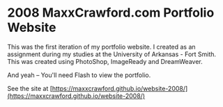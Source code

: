 # 2008 MaxxCrawford.com Portfolio Website

This was the first iteration of my portfolio website. I created as an assignment during my studies at the University of Arkansas - Fort Smith. This was created using PhotoShop, ImageReady and DreamWeaver. 

And yeah – You'll need Flash to view the portfolio.

See the site at [https://maxxcrawford.github.io/website-2008/](https://maxxcrawford.github.io/website-2008/)
